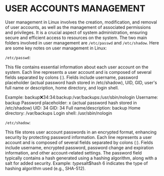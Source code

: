 # USER ACCOUNTS MANAGEMENT

User management in Linux involves the creation, modification, and removal of user accounts, as well as the management of associated permissions and privileges. It is a crucial aspect of system administration, ensuring secure and efficient access to resources on the system.
The two main folders involved in user management are `/etc/passwd` and `/etc/shadow`. Here are some key notes on user management in Linux:

`/etc/passwd`:

This file contains essential information about each user account on the system.
Each line represents a user account and is composed of several fields separated by colons (:).
Fields include username, password placeholder (actual password hash stored in /etc/shadow), UID, GID, user's full name or description, home directory, and login shell.

Example: backup:x:34:34:backup:/var/backups:/usr/sbin/nologin
Username: backup
Password placeholder: x (actual password hash stored in /etc/shadow)
UID: 34
GID: 34
Full name/description: backup
Home directory: /var/backups
Login shell: /usr/sbin/nologin

`/etc/shadow`:

This file stores user account passwords in an encrypted format, enhancing security by protecting password information.
Each line represents a user account and is composed of several fields separated by colons (:).
Fields include username, encrypted password, password change and expiration information, and other account-related settings.
The password field typically contains a hash generated using a hashing algorithm, along with a salt for added security.
Example: $type$salt$hash
$6$ indicates the type of hashing algorithm used (e.g., SHA-512).
